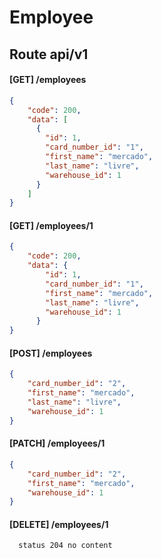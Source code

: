 # Employee

## Route api/v1

#### [GET] /employees
```json
{
    "code": 200,
    "data": [
      {
        "id": 1,
        "card_number_id": "1",
        "first_name": "mercado",
        "last_name": "livre",
        "warehouse_id": 1
      }
    ]
}
```
#### [GET] /employees/1
```json
{
    "code": 200,
    "data": {
        "id": 1,
        "card_number_id": "1",
        "first_name": "mercado",
        "last_name": "livre",
        "warehouse_id": 1
      }    
}
```
#### [POST] /employees 
```json
{
    "card_number_id": "2",
    "first_name": "mercado",
    "last_name": "livre",
    "warehouse_id": 1
}
```

#### [PATCH] /employees/1
```json
{
    "card_number_id": "2",
    "first_name": "mercado",
    "warehouse_id": 1
}
```

#### [DELETE] /employees/1
```shell
  status 204 no content
```
